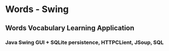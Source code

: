 <h1>Words - Swing</h1>
<h2>Words Vocabulary Learning Application</h2>
<h3>Java Swing GUI + SQLite persistence, HTTPCLient, JSoup, SQL</h3>
